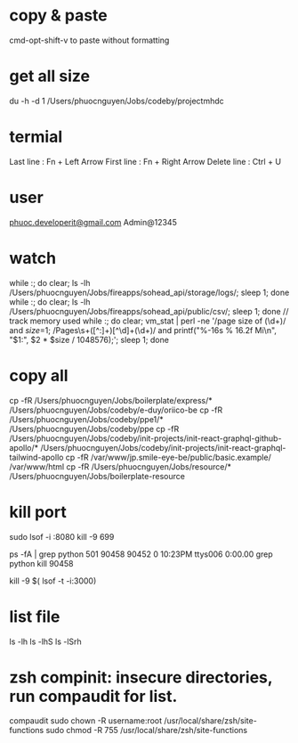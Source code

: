 # copy & paste
cmd-opt-shift-v  to paste without formatting

# get all size
du -h -d 1 /Users/phuocnguyen/Jobs/codeby/projectmhdc

# termial
Last line : Fn + Left Arrow
First line : Fn + Right Arrow
Delete line : Ctrl + U

# user
phuoc.developerit@gmail.com
Admin@12345

# watch
while :; do clear; ls -lh /Users/phuocnguyen/Jobs/fireapps/sohead_api/storage/logs/; sleep 1; done
while :; do clear; ls -lh /Users/phuocnguyen/Jobs/fireapps/sohead_api/public/csv/; sleep 1; done
// track memory used
while :; do clear; vm_stat | perl -ne '/page size of (\d+)/ and $size=$1; /Pages\s+([^:]+)[^\d]+(\d+)/ and printf("%-16s % 16.2f Mi\n", "$1:", $2 * $size / 1048576);'; sleep 1; done

# copy all
cp -fR /Users/phuocnguyen/Jobs/boilerplate/express/* /Users/phuocnguyen/Jobs/codeby/e-duy/oriico-be
cp -fR /Users/phuocnguyen/Jobs/codeby/ppe1/* /Users/phuocnguyen/Jobs/codeby/ppe
cp -fR /Users/phuocnguyen/Jobs/codeby/init-projects/init-react-graphql-github-apollo/* /Users/phuocnguyen/Jobs/codeby/init-projects/init-react-graphql-tailwind-apollo 
cp -fR /var/www/jp.smile-eye-be/public/basic.example/ /var/www/html
cp -fR /Users/phuocnguyen/Jobs/resource/* /Users/phuocnguyen/Jobs/boilerplate-resource  
# kill port
sudo lsof -i :8080
kill -9 699

ps -fA | grep python
501 90458 90452   0 10:23PM ttys006    0:00.00 grep python
kill 90458

kill -9 $( lsof -t -i:3000)  

# list file
ls -lh 
ls -lhS
ls -lSrh

# zsh compinit: insecure directories, run compaudit for list.
compaudit
sudo chown -R username:root /usr/local/share/zsh/site-functions
sudo chmod -R 755 /usr/local/share/zsh/site-functions